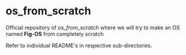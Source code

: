 # os_from_scratch

Official repository of *os_from_scratch* where we will try to make an OS named **Fig-OS** from completely scratch

Refer to individual README's in respective sub-directories.
